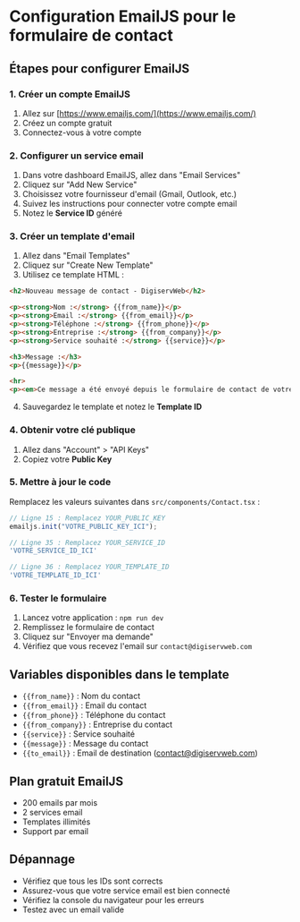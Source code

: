 # Configuration EmailJS pour le formulaire de contact

## Étapes pour configurer EmailJS

### 1. Créer un compte EmailJS
1. Allez sur [https://www.emailjs.com/](https://www.emailjs.com/)
2. Créez un compte gratuit
3. Connectez-vous à votre compte

### 2. Configurer un service email
1. Dans votre dashboard EmailJS, allez dans "Email Services"
2. Cliquez sur "Add New Service"
3. Choisissez votre fournisseur d'email (Gmail, Outlook, etc.)
4. Suivez les instructions pour connecter votre compte email
5. Notez le **Service ID** généré

### 3. Créer un template d'email
1. Allez dans "Email Templates"
2. Cliquez sur "Create New Template"
3. Utilisez ce template HTML :

```html
<h2>Nouveau message de contact - DigiservWeb</h2>

<p><strong>Nom :</strong> {{from_name}}</p>
<p><strong>Email :</strong> {{from_email}}</p>
<p><strong>Téléphone :</strong> {{from_phone}}</p>
<p><strong>Entreprise :</strong> {{from_company}}</p>
<p><strong>Service souhaité :</strong> {{service}}</p>

<h3>Message :</h3>
<p>{{message}}</p>

<hr>
<p><em>Ce message a été envoyé depuis le formulaire de contact de votre site web.</em></p>
```

4. Sauvegardez le template et notez le **Template ID**

### 4. Obtenir votre clé publique
1. Allez dans "Account" > "API Keys"
2. Copiez votre **Public Key**

### 5. Mettre à jour le code
Remplacez les valeurs suivantes dans `src/components/Contact.tsx` :

```typescript
// Ligne 15 : Remplacez YOUR_PUBLIC_KEY
emailjs.init("VOTRE_PUBLIC_KEY_ICI");

// Ligne 35 : Remplacez YOUR_SERVICE_ID
'VOTRE_SERVICE_ID_ICI'

// Ligne 36 : Remplacez YOUR_TEMPLATE_ID  
'VOTRE_TEMPLATE_ID_ICI'
```

### 6. Tester le formulaire
1. Lancez votre application : `npm run dev`
2. Remplissez le formulaire de contact
3. Cliquez sur "Envoyer ma demande"
4. Vérifiez que vous recevez l'email sur `contact@digiservweb.com`

## Variables disponibles dans le template
- `{{from_name}}` : Nom du contact
- `{{from_email}}` : Email du contact
- `{{from_phone}}` : Téléphone du contact
- `{{from_company}}` : Entreprise du contact
- `{{service}}` : Service souhaité
- `{{message}}` : Message du contact
- `{{to_email}}` : Email de destination (contact@digiservweb.com)

## Plan gratuit EmailJS
- 200 emails par mois
- 2 services email
- Templates illimités
- Support par email

## Dépannage
- Vérifiez que tous les IDs sont corrects
- Assurez-vous que votre service email est bien connecté
- Vérifiez la console du navigateur pour les erreurs
- Testez avec un email valide 